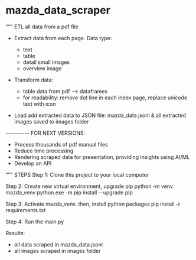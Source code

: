 # mazda_data_scraper
"""
ETL all data from a pdf file
- Extract data from each page. Data type:
    + text
    + table
    + detail small images
    + overview image
- Transform data:
    + table data from pdf --> dataframes
    + for readability: remove dot line in each index page, replace unicode text with icon

- Load add extracted data to JSON file: mazda_data.jsonl
    & all extracted images saved to images folder

---------- FOR NEXT VERSIONS:
 - Process thousands of pdf manual files
 - Reduce time processing
 - Rendering scraped data for presentation, providing insights using AI/ML
 - Develop an API

"""
STEPS
Step 1: Clone this project to your local computer

Step 2: Create new virtual environment, upgrade pip
        python -m venv mazda_venv
        python.exe -m pip install --upgrade pip

Step 3: Activate mazda_venv. then, install python packages
        pip install -r requirements.txt

Step 4: Run the main.py

Results:
 - all data scraped in mazda_data.jsonl
 - all images scraped in images folder
